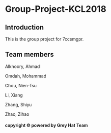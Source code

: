 # Group-Project-KCL2018
## Introduction

This is the group project for 7ccsmgpr.

## Team members
Alkhoory, Ahmad

Omdah, Mohammad

Chou, Nien-Tsu

Li, Xiang

Zhang, Shiyu

Zhao, Zihao 

#### copyright © powered by Grey Hat Team

